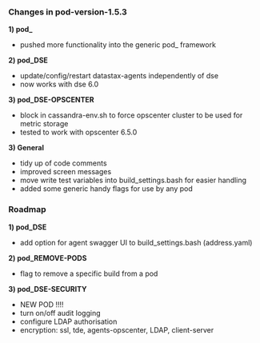 
### Changes in pod-version-1.5.3

**1) pod_**    

+ pushed more functionality into the generic pod_ framework  

**2) pod_DSE**        

+ update/config/restart datastax-agents independently of dse
+ now works with dse 6.0      

**3) pod_DSE-OPSCENTER**

+ block in cassandra-env.sh to force opscenter cluster to be used for metric storage    
+ tested to work with opscenter 6.5.0

**3) General**    

+ tidy up of code comments    
+ improved screen messages    
+ move write test variables into build_settings.bash for easier handling   
+ added some generic handy flags for use by any pod

### Roadmap

**1) pod_DSE**   

+ add option for agent swagger UI to build_settings.bash (address.yaml)    

**2) pod_REMOVE-PODS**    

+ flag to remove a specific build from a pod

**3) pod_DSE-SECURITY**    

+ NEW POD !!!!    
+ turn on/off audit logging
+ configure LDAP authorisation
+ encryption:
    ssl, tde, agents-opscenter, LDAP, client-server

